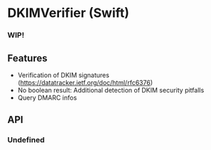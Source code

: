 # DKIMVerifier (Swift)

### WIP!

## Features

* Verification of DKIM signatures (https://datatracker.ietf.org/doc/html/rfc6376)
* No boolean result: Additional detection of DKIM security pitfalls
* Query DMARC infos 

## API

###  Undefined
